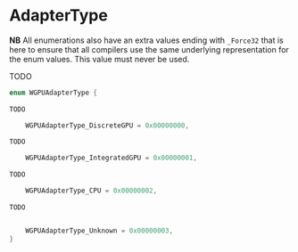 

# AdapterType

**NB** All enumerations also have an extra values ending with `_Force32` that is here to ensure that all compilers use the same underlying representation for the enum values. This value must never be used.


TODO

```C
enum WGPUAdapterType {
        
TODO

    WGPUAdapterType_DiscreteGPU = 0x00000000,
        
TODO

    WGPUAdapterType_IntegratedGPU = 0x00000001,
        
TODO

    WGPUAdapterType_CPU = 0x00000002,
        
TODO


    WGPUAdapterType_Unknown = 0x00000003,
}
```
